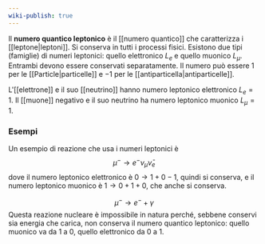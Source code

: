 ```yaml
---
wiki-publish: true
---
```

Il **numero quantico leptonico** è il [[numero quantico]] che caratterizza i [[leptone|leptoni]]. Si conserva in tutti i processi fisici. Esistono due tipi (famiglie) di numeri leptonici: quello elettronico $L_{e}$ e quello muonico $L_{\mu}$. Entrambi devono essere conservati separatamente. Il numero può essere 1 per le [[Particle|particelle]] e $-1$ per le [[antiparticella|antiparticelle]].

L'[[elettrone]] e il suo [[neutrino]] hanno numero leptonico elettronico $L_{e}=1$. Il [[muone]] negativo e il suo neutrino ha numero leptonico muonico $L_{\mu}=1$.

### Esempi
Un esempio di reazione che usa i numeri leptonici è
$$\mu^{-} \rightarrow e^{-}\nu_{\mu}\bar{\nu}_{e}$$
dove il numero leptonico elettronico è $0 \rightarrow 1 + 0 - 1$, quindi si conserva, e il numero leptonico muonico è $1 \rightarrow 0 + 1 + 0$, che anche si conserva.

$$\mu^{-} \rightarrow e^{-} + \gamma$$
Questa reazione nucleare è impossibile in natura perché, sebbene conservi sia energia che carica, non conserva il numero quantico leptonico: quello muonico va da 1 a 0, quello elettronico da 0 a 1.